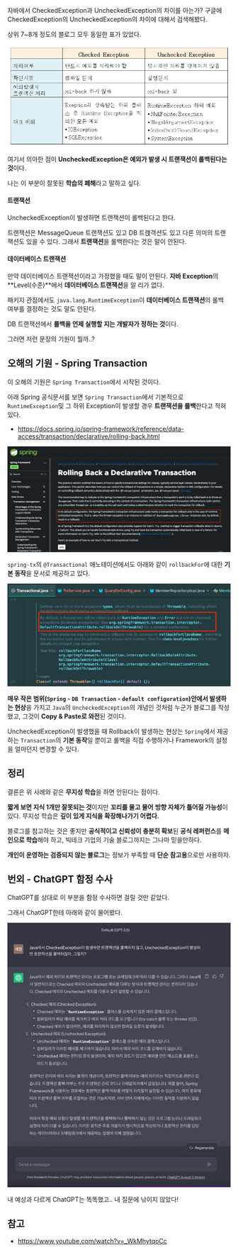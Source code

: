 자바에서 CheckedException과 UncheckedException의 차이를 아는가? 구글에 CheckedException의 UncheckedException의 차이에 대해서 검색해봤다.

상위 7~8개 정도의 블로그 모두 동일한 표가 있었다.

![img.png](images/img.png)

여기서 의아한 점이 **UncheckedException은 예외가 발생 시 트랜잭션이 롤백된다는 것**이다.

나는 이 부분이 잘못된 **학습의 폐해**라고 말하고 싶다.

#### 트랜잭션

UncheckedException이 발생하면 트랜잭션이 롤백된다고 한다.

트랜잭션은 MessageQueue 트랜잭션도 있고 DB 트랝객션도 있고 다른 의미의 트랜잭션도 있을 수 있다. 그래서 **트랜잭션**을 롤백한다는 것은 말이 안된다.

#### 데이터베이스 트랜잭션

만약 데이터베이스 트랜잭션이라고 가정했을 때도 말이 안된다. **자바 Exception**의 **Level(수준)**에서 **데이터베이스 트랜잭션**을 알 리가 없다.

패키지 관점에서도 `java.lang.RuntimeException`이 **데이터베이스 트랜잭션**의 롤백 여부를 결정하는 것도 말도 안된다.

DB 트랜잭션에서 **롤백을 언제 실행할 지는 개발자가 정하는 것**이다.

그러면 저런 문장의 기원이 뭘까..?

## 오해의 기원 - Spring Transaction

이 오해의 기원은 `Spring Transaction`에서 시작된 것이다.

아래 Spring 공식문서를 보면 `Spring Transaction`에서 기본적으로 `RuntimeException`및 그 하위 Exception이 발생할 경우 **트랜잭션을 롤백**한다고 적혀있다. 
- https://docs.spring.io/spring-framework/reference/data-access/transaction/declarative/rolling-back.html

![img_1.png](images/img_1.png)

`spring-tx`의 `@Transactional` 애노테이션에서도 아래와 같이 `rollbackFor`에 대한 **기본 동작**을 문서로 제공하고 있다.

![img_2.png](images/img_2.png)

**매우 작은 범위(`Spring` - `DB Transaction` - `default configuration`)안에서 발생하는 현상**을 가지고 `Java`의 `UncheckedException`의 개념인 것처럼 누군가 블로그를 작성했고, 그것이 **Copy & Paste로 와전**된 것이다.

UncheckedException이 발생했을 때 Rollback이 발생하는 현상는 `Spring`에서 제공하는 `Transaction`의 **기본 동작**일 뿐이고 롤백을 직접 수행하거나 Framework의 설정을 얼마던지 변경할 수 있다.

## 정리

결론은 위 사례와 같은 **무지성 학습**을 하면 안된다는 점이다.

**짧게 보면 지식 1개만 잘못되는 것**이지만 **꼬리를 물고 물어** **방향 자체가 틀어질 가능성**이 있다.  무지성 학습은 **깊이 있게 지식을 확장해나가기 어렵다.**

블로그를 참고하는 것은 좋지만 **공식적이고 신뢰성이 충분히 확보**된 **공식 레퍼런스**를 **메인으로 학습**해야 하고, 빅테크 기업의 기술 블로그까지는 그나마 믿을만하다.

**개인이 운영하는 검증되지 않는 블로그**는 정보가 부족할 때 **단순 참고용**으로만 사용하자.

## 번외 - ChatGPT 함정 수사

ChatGPT를 상대로 이 부분을 함정 수사하면 걸릴 것만 같았다.

그래서 ChatGPT한테 아래와 같이 물어봤다.

![img_3.png](images/img_3.png)

내 예상과 다르게 ChatGPT는 똑똑했고.. 내 질문에 낚이지 않았다!

## 참고
- https://www.youtube.com/watch?v=_WkMhytqoCc


